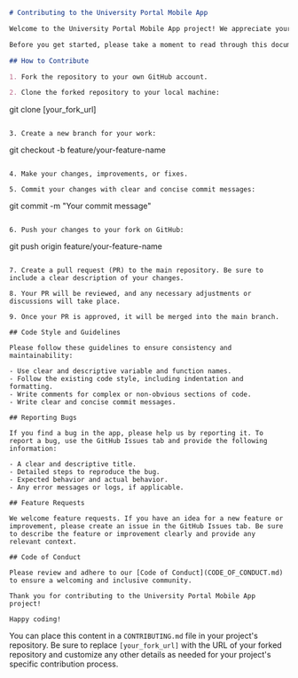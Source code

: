 ```markdown
# Contributing to the University Portal Mobile App

Welcome to the University Portal Mobile App project! We appreciate your interest in contributing to this project. Your contributions can help make this app even better.

Before you get started, please take a moment to read through this document to understand how you can contribute and the guidelines you should follow.

## How to Contribute

1. Fork the repository to your own GitHub account.

2. Clone the forked repository to your local machine:
   ```
   git clone [your_fork_url]
   ```

3. Create a new branch for your work:
   ```
   git checkout -b feature/your-feature-name
   ```

4. Make your changes, improvements, or fixes.

5. Commit your changes with clear and concise commit messages:
   ```
   git commit -m "Your commit message"
   ```

6. Push your changes to your fork on GitHub:
   ```
   git push origin feature/your-feature-name
   ```

7. Create a pull request (PR) to the main repository. Be sure to include a clear description of your changes.

8. Your PR will be reviewed, and any necessary adjustments or discussions will take place.

9. Once your PR is approved, it will be merged into the main branch.

## Code Style and Guidelines

Please follow these guidelines to ensure consistency and maintainability:

- Use clear and descriptive variable and function names.
- Follow the existing code style, including indentation and formatting.
- Write comments for complex or non-obvious sections of code.
- Write clear and concise commit messages.

## Reporting Bugs

If you find a bug in the app, please help us by reporting it. To report a bug, use the GitHub Issues tab and provide the following information:

- A clear and descriptive title.
- Detailed steps to reproduce the bug.
- Expected behavior and actual behavior.
- Any error messages or logs, if applicable.

## Feature Requests

We welcome feature requests. If you have an idea for a new feature or improvement, please create an issue in the GitHub Issues tab. Be sure to describe the feature or improvement clearly and provide any relevant context.

## Code of Conduct

Please review and adhere to our [Code of Conduct](CODE_OF_CONDUCT.md) to ensure a welcoming and inclusive community.

Thank you for contributing to the University Portal Mobile App project!

Happy coding!
```

You can place this content in a `CONTRIBUTING.md` file in your project's repository. Be sure to replace `[your_fork_url]` with the URL of your forked repository and customize any other details as needed for your project's specific contribution process.
